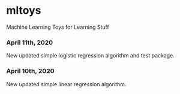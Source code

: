 # mltoys
Machine Learning Toys for Learning Stuff

### April 11th, 2020

New updated simple logistic regression algorithm and test package.

### April 10th, 2020

New updated simple linear regression algorithm.
